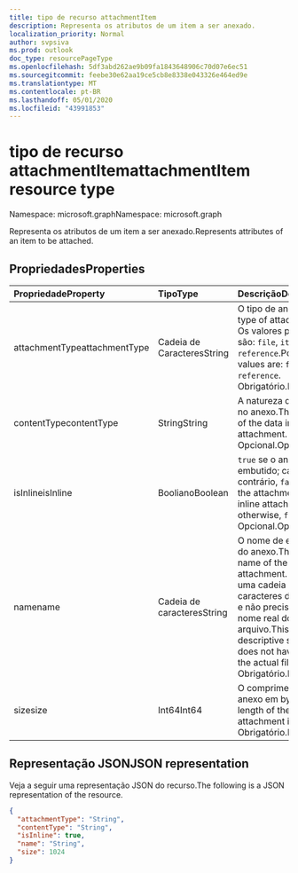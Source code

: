 ```yaml
---
title: tipo de recurso attachmentItem
description: Representa os atributos de um item a ser anexado.
localization_priority: Normal
author: svpsiva
ms.prod: outlook
doc_type: resourcePageType
ms.openlocfilehash: 5df3abd262ae9b09fa1843648906c70d07e6ec51
ms.sourcegitcommit: feebe30e62aa19ce5cb8e8338e043326e464ed9e
ms.translationtype: MT
ms.contentlocale: pt-BR
ms.lasthandoff: 05/01/2020
ms.locfileid: "43991853"
---
```

# <a name="attachmentitem-resource-type"></a><span data-ttu-id="1bd84-103">tipo de recurso attachmentItem</span><span class="sxs-lookup"><span data-stu-id="1bd84-103">attachmentItem resource type</span></span>

<span data-ttu-id="1bd84-104">Namespace: microsoft.graph</span><span class="sxs-lookup"><span data-stu-id="1bd84-104">Namespace: microsoft.graph</span></span>

<span data-ttu-id="1bd84-105">Representa os atributos de um item a ser anexado.</span><span class="sxs-lookup"><span data-stu-id="1bd84-105">Represents attributes of an item to be attached.</span></span>

## <a name="properties"></a><span data-ttu-id="1bd84-106">Propriedades</span><span class="sxs-lookup"><span data-stu-id="1bd84-106">Properties</span></span>

| <span data-ttu-id="1bd84-107">Propriedade</span><span class="sxs-lookup"><span data-stu-id="1bd84-107">Property</span></span>     | <span data-ttu-id="1bd84-108">Tipo</span><span class="sxs-lookup"><span data-stu-id="1bd84-108">Type</span></span>        | <span data-ttu-id="1bd84-109">Descrição</span><span class="sxs-lookup"><span data-stu-id="1bd84-109">Description</span></span> |
|:-------------|:------------|:------------|
|<span data-ttu-id="1bd84-110">attachmentType</span><span class="sxs-lookup"><span data-stu-id="1bd84-110">attachmentType</span></span>|<span data-ttu-id="1bd84-111">Cadeia de Caracteres</span><span class="sxs-lookup"><span data-stu-id="1bd84-111">String</span></span>| <span data-ttu-id="1bd84-112">O tipo de anexo.</span><span class="sxs-lookup"><span data-stu-id="1bd84-112">The type of attachment.</span></span> <span data-ttu-id="1bd84-113">Os valores possíveis são: `file`, `item`, `reference`.</span><span class="sxs-lookup"><span data-stu-id="1bd84-113">Possible values are: `file`, `item`, `reference`.</span></span> <span data-ttu-id="1bd84-114">Obrigatório.</span><span class="sxs-lookup"><span data-stu-id="1bd84-114">Required.</span></span>|
|<span data-ttu-id="1bd84-115">contentType</span><span class="sxs-lookup"><span data-stu-id="1bd84-115">contentType</span></span>|<span data-ttu-id="1bd84-116">String</span><span class="sxs-lookup"><span data-stu-id="1bd84-116">String</span></span>|<span data-ttu-id="1bd84-117">A natureza dos dados no anexo.</span><span class="sxs-lookup"><span data-stu-id="1bd84-117">The nature of the data in the attachment.</span></span> <span data-ttu-id="1bd84-118">Opcional.</span><span class="sxs-lookup"><span data-stu-id="1bd84-118">Optional.</span></span>|
|<span data-ttu-id="1bd84-119">isInline</span><span class="sxs-lookup"><span data-stu-id="1bd84-119">isInline</span></span>|<span data-ttu-id="1bd84-120">Booliano</span><span class="sxs-lookup"><span data-stu-id="1bd84-120">Boolean</span></span>|<span data-ttu-id="1bd84-121">`true` se o anexo for embutido; caso contrário, `false`.</span><span class="sxs-lookup"><span data-stu-id="1bd84-121">`true` if the attachment is an inline attachment; otherwise, `false`.</span></span> <span data-ttu-id="1bd84-122">Opcional.</span><span class="sxs-lookup"><span data-stu-id="1bd84-122">Optional.</span></span>|
|<span data-ttu-id="1bd84-123">name</span><span class="sxs-lookup"><span data-stu-id="1bd84-123">name</span></span>|<span data-ttu-id="1bd84-124">Cadeia de caracteres</span><span class="sxs-lookup"><span data-stu-id="1bd84-124">String</span></span>|<span data-ttu-id="1bd84-125">O nome de exibição do anexo.</span><span class="sxs-lookup"><span data-stu-id="1bd84-125">The display name of the attachment.</span></span> <span data-ttu-id="1bd84-126">Pode ser uma cadeia de caracteres descritiva e não precisa ser o nome real do arquivo.</span><span class="sxs-lookup"><span data-stu-id="1bd84-126">This can be a descriptive string and does not have to be the actual file name.</span></span> <span data-ttu-id="1bd84-127">Obrigatório.</span><span class="sxs-lookup"><span data-stu-id="1bd84-127">Required.</span></span>|
|<span data-ttu-id="1bd84-128">size</span><span class="sxs-lookup"><span data-stu-id="1bd84-128">size</span></span>|<span data-ttu-id="1bd84-129">Int64</span><span class="sxs-lookup"><span data-stu-id="1bd84-129">Int64</span></span>|<span data-ttu-id="1bd84-130">O comprimento do anexo em bytes.</span><span class="sxs-lookup"><span data-stu-id="1bd84-130">The length of the attachment in bytes.</span></span> <span data-ttu-id="1bd84-131">Obrigatório.</span><span class="sxs-lookup"><span data-stu-id="1bd84-131">Required.</span></span>|

## <a name="json-representation"></a><span data-ttu-id="1bd84-132">Representação JSON</span><span class="sxs-lookup"><span data-stu-id="1bd84-132">JSON representation</span></span>

<span data-ttu-id="1bd84-133">Veja a seguir uma representação JSON do recurso.</span><span class="sxs-lookup"><span data-stu-id="1bd84-133">The following is a JSON representation of the resource.</span></span>

<!-- {
  "blockType": "resource",
  "optionalProperties": [
    "contentType",
    "isInline"
  ],
  "@odata.type": "microsoft.graph.attachmentItem",
  "baseType": null
}-->

```json
{
  "attachmentType": "String",
  "contentType": "String",
  "isInline": true,
  "name": "String",
  "size": 1024
}
```

<!-- uuid: 16cd6b66-4b1a-43a1-adaf-3a886856ed98
2019-02-04 14:57:30 UTC -->
<!-- {
  "type": "#page.annotation",
  "description": "attachmentItem resource",
  "keywords": "",
  "section": "documentation",
  "tocPath": ""
}-->